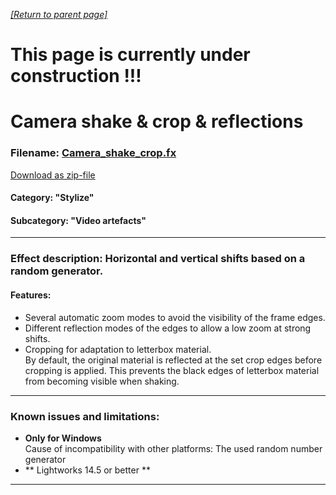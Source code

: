 *[[Return to parent page]](../README.md)*  
# This page is currently under construction !!!
# Camera shake & crop & reflections

### Filename: <a href="Camera_shake_crop.fx" download>Camera_shake_crop.fx</a> 
[Download as zip-file](Camera_shake_crop.zip)

#### Category: "Stylize"
#### Subcategory: "Video artefacts"

--------------------------------------------------------------------------

### Effect description:  Horizontal and vertical shifts based on a random generator.
#### Features:
- Several automatic zoom modes to avoid the visibility of the frame edges.  
- Different reflection modes of the edges to allow a low zoom at strong shifts.  
- Cropping for adaptation to letterbox material.  
  By default, the original material is reflected at the set crop edges before cropping is applied. 
  This prevents the black edges of letterbox material from becoming visible when shaking.

--------------------------------------------------------------------------

### Known issues and limitations:
- **Only for Windows**  
  Cause of incompatibility with other platforms: The used random number generator
- ** Lightworks 14.5 or better **
--------------------------------------------------------------------------


